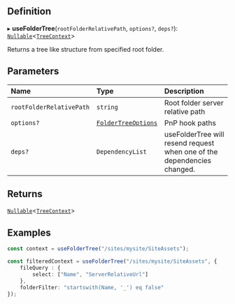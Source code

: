
## Definition

▸ **useFolderTree**(`rootFolderRelativePath`, `options?`, `deps?`): [`Nullable`](../Types/NullableT.md)<[`TreeContext`](../Interfaces/TreeContext.md)\>

Returns a tree like structure from specified root folder.

## Parameters

| Name | Type | Description |
| :------ | :------ | :------ |
| `rootFolderRelativePath` | `string` | Root folder server relative path |
| `options?` | [`FolderTreeOptions`](../Interfaces/FolderTreeOptions.md) | PnP hook paths |
| `deps?` | `DependencyList` | useFolderTree will resend request when one of the dependencies changed. |

## Returns

[`Nullable`](../Types/NullableT.md)<[`TreeContext`](../Interfaces/TreeContext.md)\>

## Examples

```typescript
const context = useFolderTree("/sites/mysite/SiteAssets");

const filteredContext = useFolderTree("/sites/mysite/SiteAssets", {
	fileQuery : {
		select: ["Name", "ServerRelativeUrl"]
	},
	folderFilter: "startswith(Name, '_') eq false"
});
```